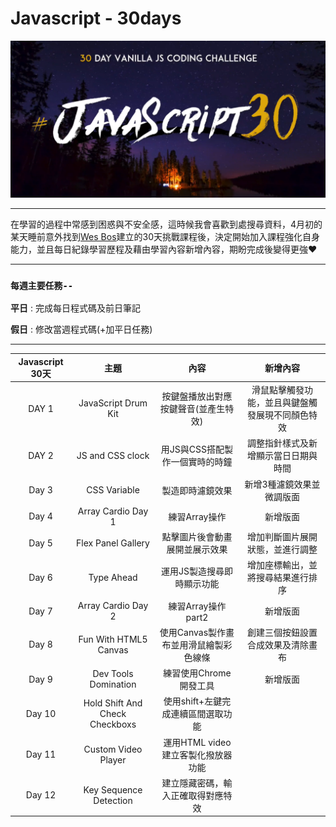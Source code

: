 # Javascript - 30days


<div align=center><img src="bg.png" width="800px"></div>


---

在學習的過程中常感到困惑與不安全感，這時候我會喜歡到處搜尋資料，4月初的某天睡前意外找到[Wes Bos](https://javascript30.com/)建立的30天挑戰課程後，決定開始加入課程強化自身能力，並且每日紀錄學習歷程及藉由學習內容新增內容，期盼完成後變得更強❤



---


### `每週主要任務--`

**平日** : 完成每日程式碼及前日筆記 

**假日** : 修改當週程式碼(+加平日任務)


---


| Javascript 30天   |        主題         |                 內容                    |                     新增內容                    |
|:--:|:--:|:--:|:--:|
|       DAY 1       | JavaScript Drum Kit |   按鍵盤播放出對應按鍵聲音(並產生特效)   |  滑鼠點擊觸發功能，並且與鍵盤觸發展現不同顏色特效 |
|       DAY 2       |  JS and CSS clock   |      用JS與CSS搭配製作一個實時的時鐘     | 調整指針樣式及新增顯示當日日期與時間 |
|       Day 3       |       CSS Variable     |            製造即時濾鏡效果              | 新增3種濾鏡效果並微調版面 |
|       Day 4       |    Array Cardio Day 1  |             練習Array操作               | 新增版面 |
|       Day 5       |    Flex Panel Gallery  |      點擊圖片後會動畫展開並展示效果      | 增加判斷圖片展開狀態，並進行調整 |
|       Day 6       |        Type Ahead      |   運用JS製造搜尋即時顯示功能             | 增加座標輸出，並將搜尋結果進行排序|
|       Day 7       |    Array Cardio Day 2  |            練習Array操作part2           | 新增版面 |
|       Day 8       |  Fun With HTML5 Canvas |  使用Canvas製作畫布並用滑鼠繪製彩色線條  | 創建三個按鈕設置合成效果及清除畫布 |
|       Day 9       |  Dev Tools Domination  |         練習使用Chrome開發工具          | 新增版面 |
|       Day 10      |  Hold Shift And Check Checkboxs | 使用shift+左鍵完成連續區間選取功能 ||
|       Day 11      | Custom Video Player  | 運用HTML video建立客製化撥放器功能 ||
|       Day 12      | Key Sequence Detection | 建立隱藏密碼，輸入正確取得對應特效 |